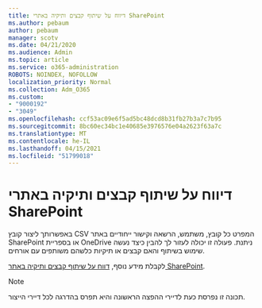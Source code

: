 ```yaml
---
title: דיווח על שיתוף קבצים ותיקיה באתרי SharePoint
ms.author: pebaum
author: pebaum
manager: scotv
ms.date: 04/21/2020
ms.audience: Admin
ms.topic: article
ms.service: o365-administration
ROBOTS: NOINDEX, NOFOLLOW
localization_priority: Normal
ms.collection: Adm_O365
ms.custom:
- "9000192"
- "3049"
ms.openlocfilehash: ccf53ac09e6f5ad5bc48dcd8b31fb27b3a7c7b95
ms.sourcegitcommit: 8bc60ec34bc1e40685e3976576e04a2623f63a7c
ms.translationtype: MT
ms.contentlocale: he-IL
ms.lasthandoff: 04/15/2021
ms.locfileid: "51799018"
---
```

# <a name="report-on-file-and-folder-sharing-in-sharepoint-sites"></a>דיווח על שיתוף קבצים ותיקיה באתרי SharePoint

באפשרותך ליצור קובץ CSV המפרט כל קובץ, משתמש, הרשאה וקישור ייחודיים באתר SharePoint או בספריית OneDrive ניתנת. פעולה זו יכולה לעזור לך להבין כיצד נעשה שימוש בשיתוף והאם קבצים או תיקיות כלשהם משותפים עם אורחים.

לקבלת מידע נוסף, [דווח על שיתוף קבצים ותיקיה באתר SharePoint](https://docs.microsoft.com/sharepoint/sharing-reports).

> [!NOTE]
> תכונה זו נפרסת כעת לדיירי ההפצה הראשונה והיא תפרס בהדרגה לכל דיירי הייצור.